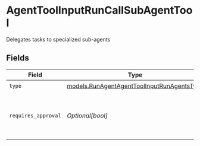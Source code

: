 # AgentToolInputRunCallSubAgentTool

Delegates tasks to specialized sub-agents


## Fields

| Field                                                                                          | Type                                                                                           | Required                                                                                       | Description                                                                                    |
| ---------------------------------------------------------------------------------------------- | ---------------------------------------------------------------------------------------------- | ---------------------------------------------------------------------------------------------- | ---------------------------------------------------------------------------------------------- |
| `type`                                                                                         | [models.RunAgentAgentToolInputRunAgentsType](../models/runagentagenttoolinputrunagentstype.md) | :heavy_check_mark:                                                                             | N/A                                                                                            |
| `requires_approval`                                                                            | *Optional[bool]*                                                                               | :heavy_minus_sign:                                                                             | Whether this tool requires approval before execution                                           |